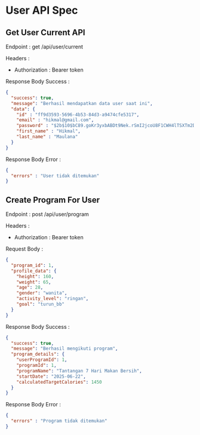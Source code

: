 # User API Spec

## Get User Current API

Endpoint : get /api/user/current

Headers :
- Authorization : Bearer token

Response Body Success :

```json
{
  "success": true,
  "message": "Berhasil mendapatkan data user saat ini",
  "data": {
    "id" : "ff9d3593-5696-4b53-84d3-a9474cfe5317",
    "email" : "hikmal@gmail.com",
    "password" : "$2b$10$bC89.goKr3yxbABDt9Nek.rSmI2jcoU8F1CWH4lTSXTm2Dp5klUxa",
    "first_name" : "Hikmal",
    "last_name" : "Maulana"
  }
}
```

Response Body Error :

```json
{
  "errors" : "User tidak ditemukan"
}
```

## Create Program For User

Endpoint : post /api/user/program

Headers :
- Authorization : Bearer token

Request Body :

```json
{
  "program_id": 1,
  "profile_data": {
    "height": 160,
    "weight": 65,
    "age": 28,
    "gender": "wanita",
    "activity_level": "ringan",
    "goal": "turun_bb"
  }
} 
```

Response Body Success :

```json
{
  "success": true,
  "message": "Berhasil mengikuti program",
  "program_details": {
    "userProgramId": 1,
    "programId": 1,
    "programName": "Tantangan 7 Hari Makan Bersih",
    "startDate": "2025-06-22",
    "calculatedTargetCalories": 1450
  }
}
```

Response Body Error :

```json
{
  "errors" : "Program tidak ditemukan"
}
```